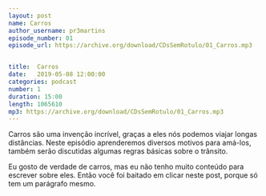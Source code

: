 ```yaml
---
layout: post
name: Carros
author_username: pr3martins
episode_number: 01
episode_url: https://archive.org/download/CDsSemRotulo/01_Carros.mp3


title:  Carros
date:   2019-05-08 12:00:00
categories: podcast
number: 1
duration: 15:00
length: 1065610
mp3: https://archive.org/download/CDsSemRotulo/01_Carros.mp3
---
```


Carros são uma invenção incrível, graças a eles nós podemos viajar longas distâncias. Neste episódio aprenderemos diversos motivos para amá-los, também serão discutidas algumas regras básicas sobre o trânsito.

Eu gosto de verdade de carros, mas eu não tenho muito conteúdo para escrever sobre eles. Então você foi baitado em clicar neste post, porque só tem um parágrafo mesmo.
